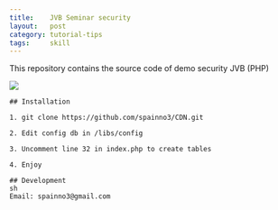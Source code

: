 ```yaml
---
title:    JVB Seminar security
layout:   post
category: tutorial-tips
tags:     skill
---
```


<p>This repository contains the source code of demo security JVB (PHP)</p>

![](http://jvb-corp.com/img/logo.png)

```
## Installation

1. git clone https://github.com/spainno3/CDN.git

2. Edit config db in /libs/config

3. Uncomment line 32 in index.php to create tables

4. Enjoy

## Development
sh
Email: spainno3@gmail.com
```